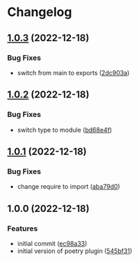 # Changelog

## [1.0.3](https://github.com/cihelper/semanticrelease-plugin-poetry/compare/v1.0.2...v1.0.3) (2022-12-18)


### Bug Fixes

* switch from main to exports ([2dc903a](https://github.com/cihelper/semanticrelease-plugin-poetry/commit/2dc903ae48a0597c551297616050de75c756a464))

## [1.0.2](https://github.com/cihelper/semanticrelease-plugin-poetry/compare/v1.0.1...v1.0.2) (2022-12-18)


### Bug Fixes

* switch type to module ([bd68e4f](https://github.com/cihelper/semanticrelease-plugin-poetry/commit/bd68e4facad0d26be88f0c0995b27d72780a5312))

## [1.0.1](https://github.com/cihelper/semanticrelease-plugin-poetry/compare/v1.0.0...v1.0.1) (2022-12-18)


### Bug Fixes

* change require to import ([aba79d0](https://github.com/cihelper/semanticrelease-plugin-poetry/commit/aba79d0fba517fe8a02df16f8799394c07a03a7d))

## 1.0.0 (2022-12-18)


### Features

* initial commit ([ec98a33](https://github.com/cihelper/semanticrelease-plugin-poetry/commit/ec98a33a71aaec64ba528189b4d06ce343c248bb))
* initial version of poetry plugin ([545bf31](https://github.com/cihelper/semanticrelease-plugin-poetry/commit/545bf31c0adc4371b9e558784dafecd5a4e56aea))
